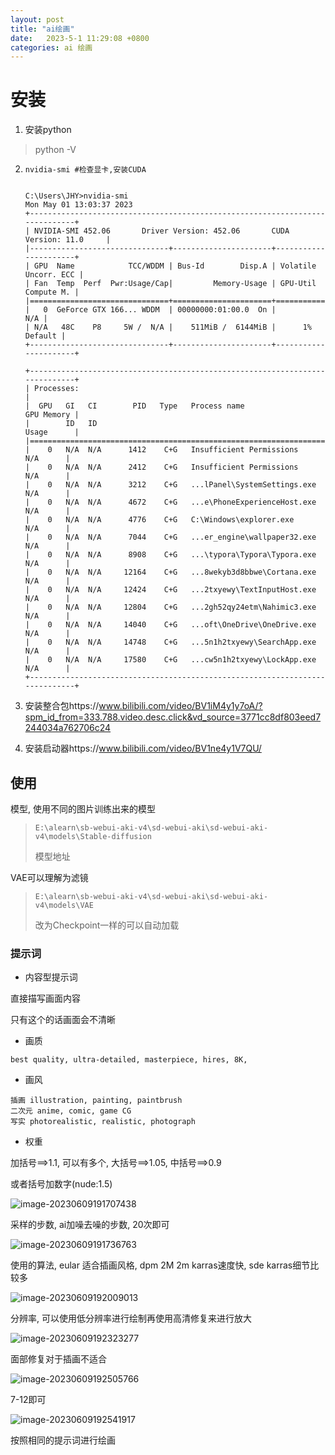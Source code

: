 ```yaml
---
layout: post
title: "ai绘画"  
date:   2023-5-1 11:29:08 +0800
categories: ai 绘画 
---
```


# 安装

1.   安装python

>   python -V

2.   ```
     nvidia-smi #检查显卡,安装CUDA
     
     
     C:\Users\JHY>nvidia-smi
     Mon May 01 13:03:37 2023
     +-----------------------------------------------------------------------------+
     | NVIDIA-SMI 452.06       Driver Version: 452.06       CUDA Version: 11.0     |
     |-------------------------------+----------------------+----------------------+
     | GPU  Name            TCC/WDDM | Bus-Id        Disp.A | Volatile Uncorr. ECC |
     | Fan  Temp  Perf  Pwr:Usage/Cap|         Memory-Usage | GPU-Util  Compute M. |
     |===============================+======================+======================|
     |   0  GeForce GTX 166... WDDM  | 00000000:01:00.0  On |                  N/A |
     | N/A   48C    P8     5W /  N/A |    511MiB /  6144MiB |      1%      Default |
     +-------------------------------+----------------------+----------------------+
     
     +-----------------------------------------------------------------------------+
     | Processes:                                                                  |
     |  GPU   GI   CI        PID   Type   Process name                  GPU Memory |
     |        ID   ID                                                   Usage      |
     |=============================================================================|
     |    0   N/A  N/A      1412    C+G   Insufficient Permissions        N/A      |
     |    0   N/A  N/A      2412    C+G   Insufficient Permissions        N/A      |
     |    0   N/A  N/A      3212    C+G   ...lPanel\SystemSettings.exe    N/A      |
     |    0   N/A  N/A      4672    C+G   ...e\PhoneExperienceHost.exe    N/A      |
     |    0   N/A  N/A      4776    C+G   C:\Windows\explorer.exe         N/A      |
     |    0   N/A  N/A      7044    C+G   ...er_engine\wallpaper32.exe    N/A      |
     |    0   N/A  N/A      8908    C+G   ...\typora\Typora\Typora.exe    N/A      |
     |    0   N/A  N/A     12164    C+G   ...8wekyb3d8bbwe\Cortana.exe    N/A      |
     |    0   N/A  N/A     12424    C+G   ...2txyewy\TextInputHost.exe    N/A      |
     |    0   N/A  N/A     12804    C+G   ...2gh52qy24etm\Nahimic3.exe    N/A      |
     |    0   N/A  N/A     14040    C+G   ...oft\OneDrive\OneDrive.exe    N/A      |
     |    0   N/A  N/A     14748    C+G   ...5n1h2txyewy\SearchApp.exe    N/A      |
     |    0   N/A  N/A     17580    C+G   ...cw5n1h2txyewy\LockApp.exe    N/A      |
     +-----------------------------------------------------------------------------+
     ```

3.   安装整合包https://www.bilibili.com/video/BV1iM4y1y7oA/?spm_id_from=333.788.video.desc.click&vd_source=3771cc8df803eed7244034a762706c24
4.   安装启动器https://www.bilibili.com/video/BV1ne4y1V7QU/

## 使用

模型, 使用不同的图片训练出来的模型

>   ``` 
>   E:\alearn\sb-webui-aki-v4\sd-webui-aki\sd-webui-aki-v4\models\Stable-diffusion
>   ```
>
>   模型地址

VAE可以理解为滤镜

>   ```
>   E:\alearn\sb-webui-aki-v4\sd-webui-aki\sd-webui-aki-v4\models\VAE
>   ```
>
>   改为Checkpoint一样的可以自动加载

### 提示词

+   内容型提示词

直接描写画面内容

只有这个的话画面会不清晰

+   画质

```
best quality, ultra-detailed, masterpiece, hires, 8K, 
```

+   画风

```
插画 illustration, painting, paintbrush
二次元 anime, comic, game CG
写实 photorealistic, realistic, photograph
```

+   权重

加括号\==>1.1, 可以有多个, 大括号\==>1.05, 中括号==>0.9

或者括号加数字(nude:1.5)

![image-20230609191707438](E:\a学习\笔记\img\image-20230609191707438.png)

采样的步数, ai加噪去噪的步数, 20次即可

![image-20230609191736763](E:\a学习\笔记\img\image-20230609191736763.png)

使用的算法, eular 适合插画风格, dpm 2M 2m karras速度快, sde karras细节比较多

![image-20230609192009013](E:\a学习\笔记\img\image-20230609192009013.png)

分辨率, 可以使用低分辨率进行绘制再使用高清修复来进行放大

![image-20230609192323277](E:\a学习\笔记\img\image-20230609192323277.png)

面部修复对于插画不适合

![image-20230609192505766](E:\a学习\笔记\img\image-20230609192505766.png)

7-12即可

![image-20230609192541917](E:\a学习\笔记\img\image-20230609192541917.png)

按照相同的提示词进行绘画
